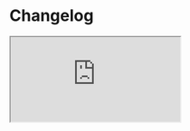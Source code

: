 # Changelog  <a href="https://www.eblasoft.com.tr/espocrm-extension-page//work-log" target="_blank" id="ext-version" data-id="64a5599f1767c748d"></a>

<iframe class="changelog" src="https://crm.eblasoft.com.tr/?entryPoint=changeLog&exId=64a5599f1767c748d" allowfullscreen></iframe>